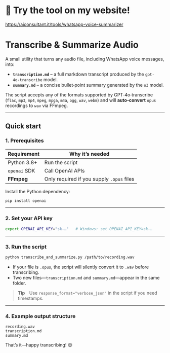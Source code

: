 # 🎉 Try the tool on my website!

https://aiconsultant.it/tools/whatsapp-voice-summarizer

# Transcribe & Summarize Audio

A small utility that turns any audio file, including WhatsApp voice messages, into:

* **`transcription.md`** – a full markdown transcript produced by the `gpt-4o‑transcribe` model.
* **`summary.md`** – a concise bullet‑point summary generated by the `o3` model.

The script accepts any of the formats supported by GPT‑4o‑transcribe (`flac`, `mp3`, `mp4`, `mpeg`, `mpga`, `m4a`, `ogg`, `wav`, `webm`) and will **auto‑convert** `opus` recordings to `wav` via FFmpeg.

---

## Quick start

### 1. Prerequisites

| Requirement  | Why it’s needed                           |
| ------------ | ----------------------------------------- |
| Python 3.8+  | Run the script                            |
| `openai` SDK | Call OpenAI APIs                          |
| **FFmpeg**   | Only required if you supply `.opus` files |

Install the Python dependency:

```bash
pip install openai
```

---

### 2. Set your API key

```bash
export OPENAI_API_KEY="sk‑…"   # Windows: set OPENAI_API_KEY=sk‑…
```

---

### 3. Run the script

```bash
python transcribe_and_summarize.py /path/to/recording.wav
```

* If your file is `.opus`, the script will silently convert it to `.wav` before transcribing.
* Two new files—`transcription.md` and `summary.md`—appear in the same folder.

> **Tip** Use `response_format="verbose_json"` in the script if you need timestamps.

---

### 4. Example output structure

```text
recording.wav
transcription.md
summary.md
```

That’s it—happy transcribing! 😊
